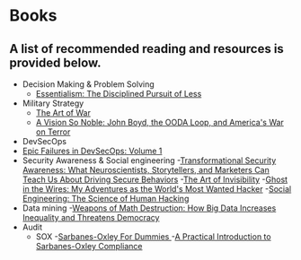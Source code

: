 # Books
A list of recommended reading and resources is provided below. 
--------
- Decision Making & Problem Solving
  - [Essentialism: The Disciplined Pursuit of Less](https://www.amazon.co.jp/-/en/Greg-Mckeown-ebook/dp/B00G1J1D28/ref=sr_1_1?dchild=1&keywords=Essentialism&qid=1602254807&s=english-books&sr=1-1)
- Military Strategy
  - [The Art of War](https://www.amazon.co.jp/gp/product/1547251069/ref=ppx_yo_dt_b_asin_title_o04_s00?ie=UTF8&psc=1)
  - [A Vision So Noble: John Boyd, the OODA Loop, and America's War on Terror](https://www.amazon.co.jp/gp/product/1451589816/ref=ppx_yo_dt_b_asin_title_o07_s00?ie=UTF8&psc=1)
-  DevSecOps 
  - [Epic Failures in DevSecOps: Volume 1](https://www.amazon.co.jp/gp/product/1728806992/ref=ppx_yo_dt_b_asin_title_o07_s00?ie=UTF8&psc=1)
- Security Awareness & Social engineering
  -[Transformational Security Awareness: What Neuroscientists, Storytellers, and Marketers Can Teach Us About Driving Secure Behaviors](https://www.amazon.co.jp/gp/product/1119566347/ref=ppx_yo_dt_b_asin_title_o06_s00?ie=UTF8&psc=1)
  -[The Art of Invisibility](https://www.amazon.co.jp/gp/product/0316526924/ref=ppx_yo_dt_b_asin_title_o08_s00?ie=UTF8&psc=1) 
  -[Ghost in the Wires: My Adventures as the World's Most Wanted Hacker](https://www.amazon.co.jp/gp/product/0316212180/ref=ppx_yo_dt_b_asin_title_o06_s00?ie=UTF8&psc=1)
  -[Social Engineering: The Science of Human Hacking](https://www.amazon.co.jp/gp/product/111943338X/ref=ppx_yo_dt_b_asin_title_o00_s00?ie=UTF8&psc=1)
- Data mining
  -[Weapons of Math Destruction: How Big Data Increases Inequality and Threatens Democracy](https://www.amazon.co.jp/gp/product/0141985410/ref=ppx_yo_dt_b_asin_title_o08_s00?ie=UTF8&psc=1)
- Audit
  - SOX
    -[Sarbanes-Oxley For Dummies ](https://www.amazon.co.jp/gp/product/0470223138/ref=ppx_yo_dt_b_asin_title_o07_s00?ie=UTF8&psc=1)
    -[A Practical Introduction to Sarbanes-Oxley Compliance](https://www.amazon.co.jp/gp/product/1543249493/ref=ppx_yo_dt_b_asin_title_o01_s00?ie=UTF8&psc=1)
  

  
